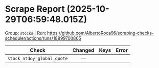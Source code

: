 # Scrape Report (2025-10-29T06:59:48.015Z)

Group: `stocks`  |  Run: https://github.com/AlbertoRoca96/scraping-checks-scheduler/actions/runs/18899700865

| Check | Changed | Keys | Error |
|---|:---:|:--|:--|
| `stock_ntdoy_global_quote` | — |  |  |
